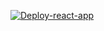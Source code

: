 [![Deploy-react-app](https://github.com/Gamadiel-hm/EUCotton/actions/workflows/piline.yml/badge.svg)](https://github.com/Gamadiel-hm/EUCotton/actions/workflows/piline.yml)
